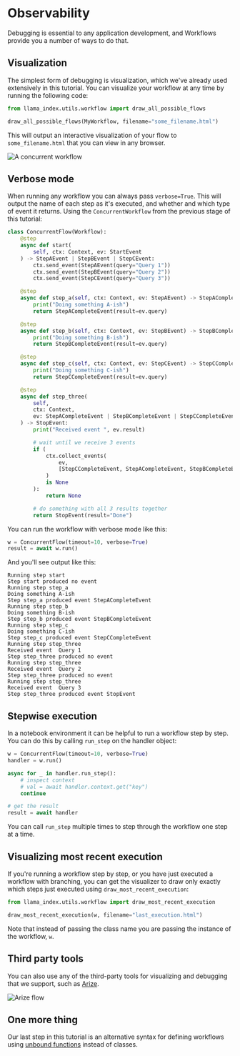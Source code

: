 # Observability

Debugging is essential to any application development, and Workflows provide you a number of ways to do that.

## Visualization

The simplest form of debugging is visualization, which we've already used extensively in this tutorial. You can visualize your workflow at any time by running the following code:

```python
from llama_index.utils.workflow import draw_all_possible_flows

draw_all_possible_flows(MyWorkflow, filename="some_filename.html")
```

This will output an interactive visualization of your flow to `some_filename.html` that you can view in any browser.

![A concurrent workflow](./different_events.png)

## Verbose mode

When running any workflow you can always pass `verbose=True`. This will output the name of each step as it's executed, and whether and which type of event it returns. Using the `ConcurrentWorkflow` from the previous stage of this tutorial:

```python
class ConcurrentFlow(Workflow):
    @step
    async def start(
        self, ctx: Context, ev: StartEvent
    ) -> StepAEvent | StepBEvent | StepCEvent:
        ctx.send_event(StepAEvent(query="Query 1"))
        ctx.send_event(StepBEvent(query="Query 2"))
        ctx.send_event(StepCEvent(query="Query 3"))

    @step
    async def step_a(self, ctx: Context, ev: StepAEvent) -> StepACompleteEvent:
        print("Doing something A-ish")
        return StepACompleteEvent(result=ev.query)

    @step
    async def step_b(self, ctx: Context, ev: StepBEvent) -> StepBCompleteEvent:
        print("Doing something B-ish")
        return StepBCompleteEvent(result=ev.query)

    @step
    async def step_c(self, ctx: Context, ev: StepCEvent) -> StepCCompleteEvent:
        print("Doing something C-ish")
        return StepCCompleteEvent(result=ev.query)

    @step
    async def step_three(
        self,
        ctx: Context,
        ev: StepACompleteEvent | StepBCompleteEvent | StepCCompleteEvent,
    ) -> StopEvent:
        print("Received event ", ev.result)

        # wait until we receive 3 events
        if (
            ctx.collect_events(
                ev,
                [StepCCompleteEvent, StepACompleteEvent, StepBCompleteEvent],
            )
            is None
        ):
            return None

        # do something with all 3 results together
        return StopEvent(result="Done")
```

You can run the workflow with verbose mode like this:

```python
w = ConcurrentFlow(timeout=10, verbose=True)
result = await w.run()
```

And you'll see output like this:

```
Running step start
Step start produced no event
Running step step_a
Doing something A-ish
Step step_a produced event StepACompleteEvent
Running step step_b
Doing something B-ish
Step step_b produced event StepBCompleteEvent
Running step step_c
Doing something C-ish
Step step_c produced event StepCCompleteEvent
Running step step_three
Received event  Query 1
Step step_three produced no event
Running step step_three
Received event  Query 2
Step step_three produced no event
Running step step_three
Received event  Query 3
Step step_three produced event StopEvent
```

## Stepwise execution

In a notebook environment it can be helpful to run a workflow step by step. You can do this by calling `run_step` on the handler object:

```python
w = ConcurrentFlow(timeout=10, verbose=True)
handler = w.run()

async for _ in handler.run_step():
    # inspect context
    # val = await handler.context.get("key")
    continue

# get the result
result = await handler
```

You can call `run_step` multiple times to step through the workflow one step at a time.

## Visualizing most recent execution

If you're running a workflow step by step, or you have just executed a workflow with branching, you can get the visualizer to draw only exactly which steps just executed using `draw_most_recent_execution`:

```python
from llama_index.utils.workflow import draw_most_recent_execution

draw_most_recent_execution(w, filename="last_execution.html")
```

Note that instead of passing the class name you are passing the instance of the workflow, `w`.

## Third party tools

You can also use any of the third-party tools for visualizing and debugging that we support, such as [Arize](https://docs.arize.com/arize/large-language-models/tracing/auto-instrumentation/llamaindex).

![Arize flow](./arize.png)

## One more thing

Our last step in this tutorial is an alternative syntax for defining workflows using [unbound functions](unbound_functions.md) instead of classes.
